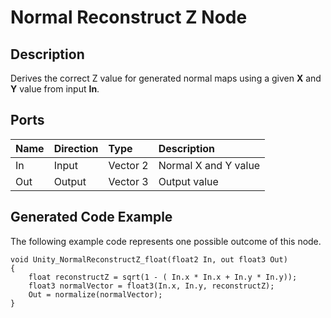 # Normal Reconstruct Z Node

## Description

Derives the correct Z value for generated normal maps using a given **X** and **Y** value from input **In**.

## Ports

| Name        | Direction           | Type  | Description |
|:------------ |:-------------|:-----|:---|
| In      | Input | Vector 2 | Normal X and Y value |
| Out | Output      |    Vector 3 | Output value |

## Generated Code Example

The following example code represents one possible outcome of this node.

```
void Unity_NormalReconstructZ_float(float2 In, out float3 Out)
{
    float reconstructZ = sqrt(1 - ( In.x * In.x + In.y * In.y));
    float3 normalVector = float3(In.x, In.y, reconstructZ);
    Out = normalize(normalVector);
}
```